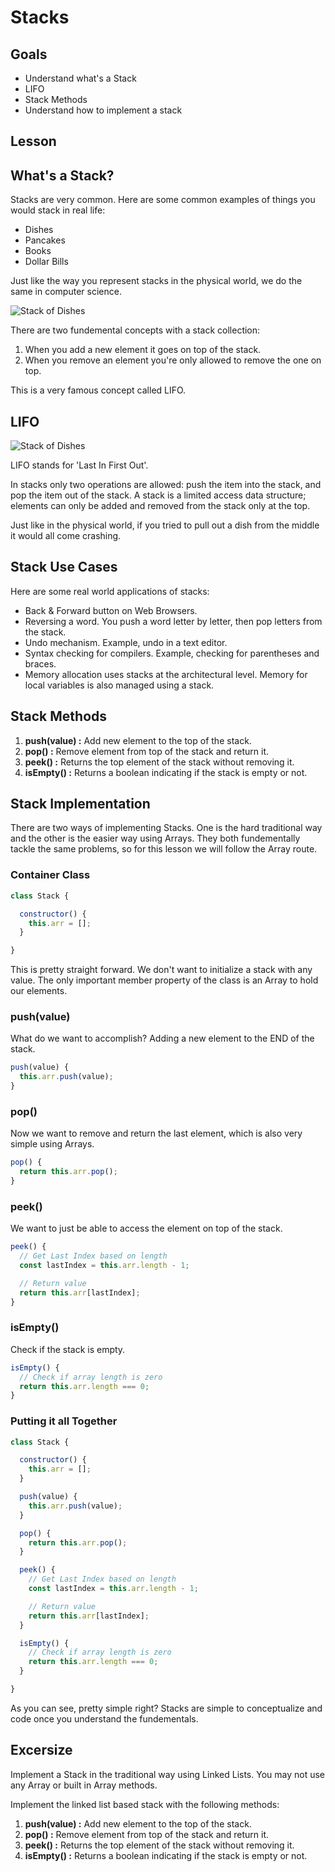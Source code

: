 # Stacks

## Goals
- Understand what's a Stack
- LIFO
- Stack Methods
- Understand how to implement a stack

## Lesson 

## What's a Stack?

Stacks are very common. Here are some common examples of things you would stack in real life:

- Dishes
- Pancakes 
- Books
- Dollar Bills

Just like the way you represent stacks in the physical world, we do the same in computer science.

![Stack of Dishes](assets/stack-dishes.jpeg)

There are two fundemental concepts with a stack collection:

1. When you add a new element it goes on top of the stack.
2. When you remove an element you're only allowed to remove the one on top.

This is a very famous concept called LIFO.

## LIFO

![Stack of Dishes](assets/stack-graphic.png)

LIFO stands for 'Last In First Out'. 

In stacks only two operations are allowed: push the item into the stack, and pop the item out of the stack. A stack is a limited access data structure; elements can only be added and removed from the stack only at the top. 

Just like in the physical world, if you tried to pull out a dish from the middle it would all come crashing.

## Stack Use Cases

Here are some real world applications of stacks:

- Back & Forward button on Web Browsers.
- Reversing a word. You push a word letter by letter, then pop letters from the stack.
- Undo mechanism. Example, undo in a text editor.
- Syntax checking for compilers. Example, checking for parentheses and braces.
- Memory allocation uses stacks at the architectural level. Memory for local variables is also managed using a stack.

## Stack Methods

1. **push(value) :** Add new element to the top of the stack.
2. **pop() :** Remove element from top of the stack and return it. 
3. **peek() :** Returns the top element of the stack without removing it.
4. **isEmpty() :** Returns a boolean indicating if the stack is empty or not.

## Stack Implementation

There are two ways of implementing Stacks. One is the hard traditional way and the other is the easier way using Arrays. They both fundementally tackle the same problems, so for this lesson we will follow the Array route. 

### Container Class

```javascript
class Stack {

  constructor() {
    this.arr = [];
  }

}
```

This is pretty straight forward. We don't want to initialize a stack with any value. The only important member property of the class is an Array to hold our elements.

### push(value)

What do we want to accomplish? Adding a new element to the END of the stack. 

```javascript
push(value) {
  this.arr.push(value);
}
```

### pop()

Now we want to remove and return the last element, which is also very simple using Arrays.

```javascript
pop() {
  return this.arr.pop();
}
```

### peek()

We want to just be able to access the element on top of the stack. 

```javascript
peek() {
  // Get Last Index based on length
  const lastIndex = this.arr.length - 1;

  // Return value
  return this.arr[lastIndex];
}
```

### isEmpty()

Check if the stack is empty.

```javascript 
isEmpty() {
  // Check if array length is zero
  return this.arr.length === 0;
}
```

### Putting it all Together

```javascript
class Stack {

  constructor() {
    this.arr = [];
  }

  push(value) {
    this.arr.push(value);
  }

  pop() {
    return this.arr.pop();
  }

  peek() {
    // Get Last Index based on length
    const lastIndex = this.arr.length - 1;

    // Return value
    return this.arr[lastIndex];
  }

  isEmpty() {
    // Check if array length is zero
    return this.arr.length === 0;
  }

}
```

As you can see, pretty simple right? Stacks are simple to conceptualize and code once you understand the fundementals. 

## Excersize

Implement a Stack in the traditional way using Linked Lists. You may not use any Array or built in Array methods. 

Implement the linked list based stack with the following methods:

1. **push(value) :** Add new element to the top of the stack.
2. **pop() :** Remove element from top of the stack and return it. 
3. **peek() :** Returns the top element of the stack without removing it.
4. **isEmpty() :** Returns a boolean indicating if the stack is empty or not.
